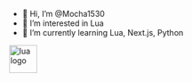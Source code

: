 - 👋 Hi, I’m @Mocha1530
- 👀 I’m interested in Lua
- 🌱 I’m currently learning Lua, Next.js, Python

<div align="left">
  <img alt="lua logo" height="50" src="https://img.shields.io/badge/LUA-000080?style=for-the-badge&logo=lua&logoColor=white">
</div>


<!---
Mocha1530/Mocha1530 is a ✨ special ✨ repository because its `README.md` (this file) appears on your GitHub profile.
You can click the Preview link to take a look at your changes.
--->
